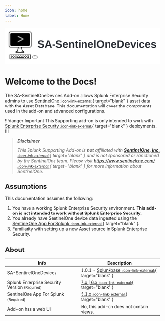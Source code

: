 ```yaml
---
icon: home
label: Home
---
```


![](/static/hero.webp)

# Welcome to the Docs!

The SA-SentinelOneDevices Add-on allows Splunk Enterprise Security admins to use [SentinelOne <small>:icon-link-external:</small>][so]{ target="blank" } asset data with the Asset Database. This documentation will cover the components used in the add-on and advanced configurations. 

!!!danger Important
This Supporting add-on is only intended to work with [Splunk Enterprise Security <small>:icon-link-external:</small>](https://splunkbase.splunk.com/app/263){ target="blank" } deployments.
!!!

> __*Disclaimer*__
> 
> *This Splunk Supporting Add-on is __not__ affiliated with [__SentinelOne, Inc.__ <small>:icon-link-external:</small>][so]{ target="blank" } and is not sponsored or sanctioned by the SentinelOne team. Please visit [https://www.sentinelone.com/ <small>:icon-link-external:</small>][so]{ target="blank" } for more information about SentinelOne.*

## Assumptions

This documentation assumes the following:

1. You have a working Splunk Enterprise Security environment. __This add-on is not intended to work without Splunk Enterprise Security.__
2. You already have SentinelOne device data ingested using the [SentinelOne App For Splunk <small>:icon-link-external:</small>](https://splunkbase.splunk.com/app/5433){ target="blank" }.
3. Familiarity with setting up a new Asset source in Splunk Enterprise Security.

## About

Info | Description
------|----------
SA-SentinelOneDevices | 1.0.1 - [Splunkbase <small>:icon-link-external:</small>](https://splunkbase.splunk.com/app/6612/){ target="blank" } 
Splunk Enterprise Security Version <small>(Required)</small> | [7.x \| 6.x <small>:icon-link-external:</small>](https://splunkbase.splunk.com/app/263){ target="blank" }
SentinelOne App For Splunk <small>(Required)</small> | [5.1.x <small>:icon-link-external:</small>](https://splunkbase.splunk.com/app/5433){ target="blank" }
Add-on has a web UI | No, this add-on does not contain views.

[so]: https://www.sentinelone.com/
